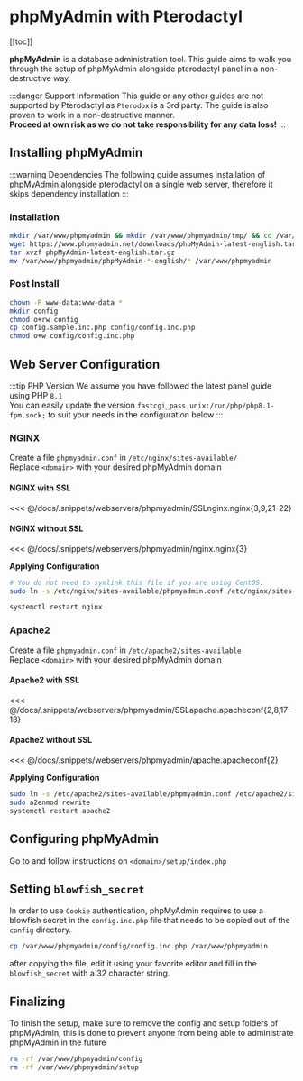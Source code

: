 # phpMyAdmin with Pterodactyl

[[toc]]

**phpMyAdmin** is a database administration tool. This guide aims to walk you through the setup of phpMyAdmin alongside pterodactyl panel in a non-destructive way.

:::danger Support Information
This guide or any other guides are not supported by Pterodactyl as `Pterodox` is a 3rd party. The guide is also proven to work in a non-destructive manner. <br />
**Proceed at own risk as we do not take responsibility for any data loss!**
:::

## Installing phpMyAdmin

:::warning Dependencies
The following guide assumes installation of phpMyAdmin alongside pterodactyl on a single web server, therefore it skips dependency installation
:::

### Installation 

```bash
mkdir /var/www/phpmyadmin && mkdir /var/www/phpmyadmin/tmp/ && cd /var/www/phpmyadmin
wget https://www.phpmyadmin.net/downloads/phpMyAdmin-latest-english.tar.gz
tar xvzf phpMyAdmin-latest-english.tar.gz
mv /var/www/phpmyadmin/phpMyAdmin-*-english/* /var/www/phpmyadmin
```

### Post Install

```bash
chown -R www-data:www-data * 
mkdir config
chmod o+rw config
cp config.sample.inc.php config/config.inc.php
chmod o+w config/config.inc.php
```

## Web Server Configuration


:::tip PHP Version
We assume you have followed the latest panel guide using PHP `8.1` <br />
You can easily update the version `fastcgi_pass unix:/run/php/php8.1-fpm.sock;` to suit your needs in the configuration below
:::

### NGINX

Create a file `phpmyadmin.conf` in `/etc/nginx/sites-available/` <br />
Replace `<domain>` with your desired phpMyAdmin domain

#### NGINX with SSL
<<< @/docs/.snippets/webservers/phpmyadmin/SSLnginx.nginx{3,9,21-22}

#### NGINX without SSL

<<< @/docs/.snippets/webservers/phpmyadmin/nginx.nginx{3}


**Applying Configuration**
```bash
# You do not need to symlink this file if you are using CentOS.
sudo ln -s /etc/nginx/sites-available/phpmyadmin.conf /etc/nginx/sites-enabled/phpmyadmin.conf

systemctl restart nginx
```

### Apache2
Create a file `phpmyadmin.conf` in `/etc/apache2/sites-available` <br />
Replace `<domain>` with your desired phpMyAdmin domain

#### Apache2 with SSL

<<< @/docs/.snippets/webservers/phpmyadmin/SSLapache.apacheconf{2,8,17-18}

#### Apache2 without SSL

<<< @/docs/.snippets/webservers/phpmyadmin/apache.apacheconf{2}


**Applying Configuration**

```bash
sudo ln -s /etc/apache2/sites-available/phpmyadmin.conf /etc/apache2/sites-enabled/phpmyadmin.conf
sudo a2enmod rewrite
systemctl restart apache2
```

## Configuring phpMyAdmin

Go to and follow instructions on  `<domain>/setup/index.php`

## Setting `blowfish_secret`
In order to use `Cookie` authentication, phpMyAdmin requires to use a blowfish secret in the `config.inc.php` file that needs to be copied out of the `config` directory.
```bash
cp /var/www/phpmyadmin/config/config.inc.php /var/www/phpmyadmin
```

after copying the file, edit it using your favorite editor and fill in the `blowfish_secret` with a 32 character string.

## Finalizing

To finish the setup, make sure to remove the config and setup folders of phpMyAdmin, this is done to prevent anyone from being able to administrate phpMyAdmin in the future
```bash
rm -rf /var/www/phpmyadmin/config
rm -rf /var/www/phpmyadmin/setup
```
